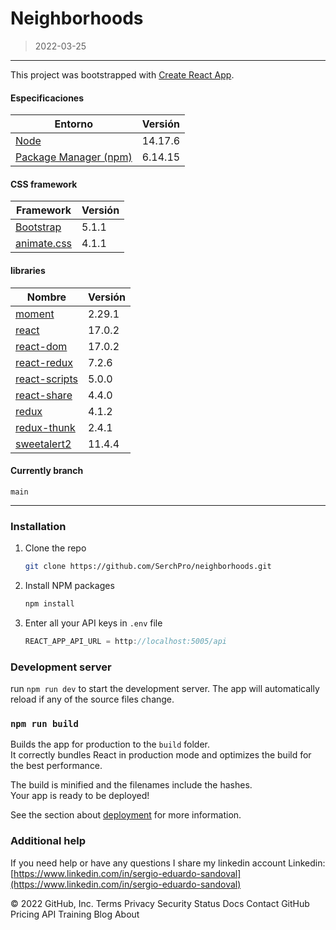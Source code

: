 # Neighborhoods
> 2022-03-25


***

This project was bootstrapped with [Create React App](https://github.com/facebook/create-react-app).
#### Especificaciones
| Entorno | Versión |
| ------ | ------ |
| [Node](https://nodejs.org/es/) | 14.17.6 |
| [Package Manager (npm)](https://www.npmjs.com/) | 6.14.15 |

#### CSS framework
| Framework | Versión |
| ------ | ------ |
| [Bootstrap](https://getbootstrap.com/docs/5.1/getting-started/introduction/) | 5.1.1 |
| [animate.css](https://animate.style/) | 4.1.1 |


#### libraries
| Nombre | Versión |
| ------ | ------ |
| [moment](https://momentjs.com/) | 2.29.1 |
| [react](https://es.reactjs.org/) | 17.0.2 |
| [react-dom](https://es.reactjs.org/docs/react-dom.html) | 17.0.2 |
| [react-redux](https://react-redux.js.org/) | 7.2.6 |
| [react-scripts](https://www.npmjs.com/package/react-scripts) | 5.0.0 |
| [react-share](https://www.npmjs.com/package/react-share) | 4.4.0 |
| [redux](https://es.redux.js.org/) | 4.1.2 |
| [redux-thunk](https://www.npmjs.com/package/redux-thunk) | 2.4.1 |
| [sweetalert2](https://sweetalert2.github.io/) | 11.4.4 |


#### Currently branch
`main`

***

### Installation

1. Clone the repo
   ```sh
   git clone https://github.com/SerchPro/neighborhoods.git
   ```
2. Install NPM packages
   ```sh
   npm install
   ```
3. Enter all your API keys in `.env` file
   ```js
   REACT_APP_API_URL = http://localhost:5005/api
   ```

### Development server

run  `npm run dev` to start the development server. The app will automatically reload if any of the source files change.


### `npm run build`

Builds the app for production to the `build` folder.\
It correctly bundles React in production mode and optimizes the build for the best performance.

The build is minified and the filenames include the hashes.\
Your app is ready to be deployed!

See the section about [deployment](https://facebook.github.io/create-react-app/docs/deployment) for more information.
### Additional help

If you need help or have any questions I share my linkedin account
Linkedin: [https://www.linkedin.com/in/sergio-eduardo-sandoval](https://www.linkedin.com/in/sergio-eduardo-sandoval)

<!-- FIXME Poner la forma de crear y poner permisos a una ruta -->
© 2022 GitHub, Inc.
Terms
Privacy
Security
Status
Docs
Contact GitHub
Pricing
API
Training
Blog
About
